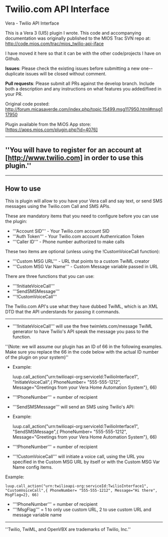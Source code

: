 # Twilio.com API Interface

Vera - Twilio API Interface

This is a Vera 3 (UI5) plugin I wrote.  This code and accompanying documentation was originally published to the MIOS Trac SVN repo at: http://code.mios.com/trac/mios_twilio-api-iface

I have moved it here so that it can be with the other code/projects I have on Github.


**Issues**:  Please check the existing issues before submitting a new one-- duplicate issues will be closed without comment.   

**Pull requests**:  Please submit all PRs against the develop branch.  Include both a description and any instructions on what features you added/fixed in your PR.  


Original code posted: http://forum.micasaverde.com/index.php/topic,15499.msg117950.html#msg117950

Plugin available from the MiOS App store: [https://apps.mios.com/plugin.php?id=4076]

----

## ''You will have to register for an account at [http://www.twilio.com] in order to use this plugin.'' 

----
## How to use 

This is plugin  will allow to you have your Vera call and say text, or send SMS messages using the Twilio.com Call and SMS APIs.  


These are mandatory items that you need to configure before you can use the plugin:
* '''Account SID''' - Your Twilio.com account SID
* '''Auth Token''' - Your Twilio.com account Authenrication Token
* '''Caller ID''' - Phone number authorized to make calls

These two items are optional (unless using the !CustomVoiceCall function):

* '''Custom MSG URL''' - URL that points to a custom TwiML creator
* '''Custom MSG Var Name''' - Custom Message variable passed in URL


There are three functions that you can use:

* '''!InitiateVoiceCall'''
* '''SendSMSMessage'''
* '''!CustomVoiceCall'''

The Twilio.com API's use what they have dubbed TwiML, which is an XML DTD that the API understands for passing it commands.


----


* '''!InitiateVoiceCall''' will use the free twimlets.com/message TwiML generator to have Twilio's API speak the message you pass to the function.

''(Note:  we will assume our plugin has an ID of 66 in the following examples.  Make sure you replace the 66 in the code below with the actual ID number of the plugin on your system)''

* Example:

    luup.call_action("urn:twilioapi-org:serviceId:TwilioInterface1", "InitiateVoiceCall",{ PhoneNumber= "555-555-1212", Message="Greetings from your Vera Home Automation System"}, 66)


* '''!PhoneNumber''' = number of recipient

* '''SendSMSMessage''' will send an SMS using Twilio's API:


* Example:

    luup.call_action("urn:twilioapi-org:serviceId:TwilioInterface1", "SendSMSMessage",{ PhoneNumber= "555-555-1212", Message="Greetings from your Vera Home Automation System"}, 66)


* '''!PhoneNumber''' = number of recipient

* '''!CustomVoiceCall''' will initiate a voice call, using the URL you specified in the Custom MSG URL by itself or with the Custom MSG Var Name config items.

Example:

    luup.call_action("urn:twilioapi-org:serviceId:TwilioInterface1", "CustomVoiceCall",{ PhoneNumber= "555-555-1212", Message="Hi there", MsgFlag=2}, 66)


* '''!PhoneNumber''' = number of recipient
* '''!MsgFlag''' = 1 to only use custom URL, 2 to use custom URL and message variable name


----

''Twilio, TwiML, and OpenVBX are trademarks of Twilio, Inc.''
